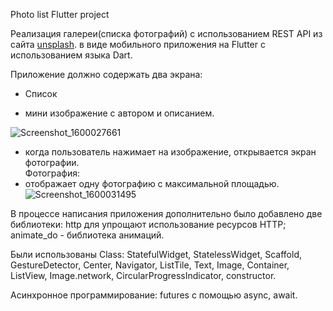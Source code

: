 Photo list
Flutter project

Реализация галереи(списка фотографий) с использованием REST API из сайта <a href="https://unsplash.com/">unsplash</a>.  в виде мобильного приложения на Flutter с использованием языка Dart.

Приложение должно содержать два экрана:
* Список
- мини изображение с автором и описанием.<br>

![Screenshot_1600027661](https://user-images.githubusercontent.com/47691558/93027736-b8016000-f617-11ea-9107-3269dc5e8756.png)

- когда пользователь нажимает на изображение, открывается экран фотографии.<br>
Фотография:
- отображает одну фотографию с максимальной площадью.<br>
![Screenshot_1600031495](https://user-images.githubusercontent.com/47691558/93028808-fe0df200-f61e-11ea-902f-f1c7a11d019b.png)

В процессе написания приложения дополнительно было добавлено две библиотеки:
http для упрощают использование ресурсов HTTP;
animate_do - библиотека анимаций.

Были использованы Class: StatefulWidget, StatelessWidget, Scaffold, GestureDetector, Center, Navigator, ListTile, Text, Image, Container, ListView, Image.network, CircularProgressIndicator, constructor.

Асинхронное программирование: futures с помощью async, await.
